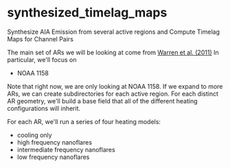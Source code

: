 # synthesized_timelag_maps
Synthesize AIA Emission from several active regions and Compute Timelag Maps for Channel Pairs

The main set of ARs we will be looking at come from [Warren et al. (2011)](http://iopscience.iop.org/article/10.1088/0004-637X/759/2/141/meta)
In particular, we'll focus on 
* NOAA 1158

Note that right now, we are only looking at NOAA 1158. If we expand to more ARs, we can create subdirectories
for each active region. For each distinct AR geometry, we'll build a base field that all of the different 
heating configurations will inherit.

For each AR, we'll run a series of four heating models:
* cooling only
* high frequency nanoflares
* intermediate frequency nanoflares
* low frequency nanoflares

